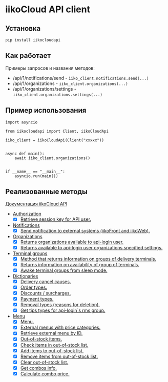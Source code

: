 # iikoCloud API client

## Установка

```
pip install iikocloudapi
```

## Как работает

Примеры запросов и названия методов:
- /api/1/notifications/send - `iiko_client.notifications.send(...)`
- /api/1/organizations - `iiko_client.organizations(...)`
- /api/1/organizations/settings - `iiko_client.organizations.settings(...)`


## Пример использования

```
import asyncio

from iikocloudapi import Client, iikoCloudApi

iiko_client = iikoCloudApi(Client("xxxxx"))


async def main():
    await iiko_client.organizations()


if __name__ == "__main__":
    asyncio.run(main())
```

## Реализованные методы

[Документация iikoCloud API](https://github.com/ZeroFlowTech)

- [Authorization](https://api-ru.iiko.services/#tag/Authorization)
    - [x] [Retrieve session key for API user.](https://api-ru.iiko.services/#tag/Authorization/paths/~1api~11~1access_token/post)
- [Notifications](https://api-ru.iiko.services/#tag/Notifications)
    - [x] [Send notification to external systems (iikoFront and iikoWeb).](https://api-ru.iiko.services/#tag/Notifications/paths/~1api~11~1notifications~1send/post)
- [Organizations](https://api-ru.iiko.services/#tag/Organizations)
    - [x] [Returns organizations available to api-login user.](https://api-ru.iiko.services/#tag/Organizations/paths/~1api~11~1organizations/post)
    - [x] [Returns available to api-login user organizations specified settings.](https://api-ru.iiko.services/#tag/Organizations/paths/~1api~11~1organizations~1settings/post)
- [Terminal groups](https://api-ru.iiko.services/#tag/Terminal-groups)
    - [x] [Method that returns information on groups of delivery terminals.](https://api-ru.iiko.services/#tag/Terminal-groups/paths/~1api~11~1terminal_groups/post)
    - [x] [Returns information on availability of group of terminals.](https://api-ru.iiko.services/#tag/Terminal-groups/paths/~1api~11~1terminal_groups~1is_alive/post)
    - [x] [Awake terminal groups from sleep mode.](https://api-ru.iiko.services/#tag/Terminal-groups/paths/~1api~11~1terminal_groups~1awake/post)
- [Dictionaries](https://api-ru.iiko.services/#tag/Dictionaries)
    - [x] [Delivery cancel causes.](https://api-ru.iiko.services/#tag/Dictionaries/paths/~1api~11~1cancel_causes/post)
    - [x] [Order types.](https://api-ru.iiko.services/#tag/Dictionaries/paths/~1api~11~1deliveries~1order_types/post)
    - [x] [Discounts / surcharges.](https://api-ru.iiko.services/#tag/Dictionaries/paths/~1api~11~1discounts/post)
    - [x] [Payment types.](https://api-ru.iiko.services/#tag/Dictionaries/paths/~1api~11~1payment_types/post)
    - [x] [Removal types (reasons for deletion).](https://api-ru.iiko.services/#tag/Dictionaries/paths/~1api~11~1removal_types/post)
    - [x] [Get tips types for api-login`s rms group.](https://api-ru.iiko.services/#tag/Dictionaries/paths/~1api~11~1tips_types/post)
- [Menu](https://api-ru.iiko.services/#tag/Menu)
    - [x] [Menu.](https://api-ru.iiko.services/#tag/Menu/paths/~1api~11~1nomenclature/post)
    - [x] [External menus with price categories.](https://api-ru.iiko.services/#tag/Menu/paths/~1api~12~1menu/post)
    - [x] [Retrieve external menu by ID.](https://api-ru.iiko.services/#tag/Menu/paths/~1api~12~1menu~1by_id/post)
    - [x] [Out-of-stock items.](https://api-ru.iiko.services/#tag/Menu/paths/~1api~11~1stop_lists/post)
    - [x] [Check items in out-of-stock list.](https://api-ru.iiko.services/#tag/Menu/paths/~1api~11~1stop_lists~1check/post)
    - [x] [Add items to out-of-stock list.](https://api-ru.iiko.services/#tag/Menu/paths/~1api~11~1stop_lists~1add/post)
    - [x] [Remove items from out-of-stock list.](https://api-ru.iiko.services/#tag/Menu/paths/~1api~11~1stop_lists~1remove/post)
    - [x] [Clear out-of-stock list.](https://api-ru.iiko.services/#tag/Menu/paths/~1api~11~1stop_lists~1clear/post)
    - [x] [Get combos info.](https://api-ru.iiko.services/#tag/Menu/paths/~1api~11~1combo/post)
    - [x] [Calculate combo price.](https://api-ru.iiko.services/#tag/Menu/paths/~1api~11~1combo~1calculate/post)
